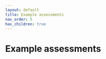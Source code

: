 ```yaml
---
layout: default
title: Example assessments 
nav_order: 5
has_children: true
---
```


# Example assessments 

